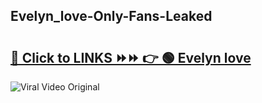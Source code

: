 
 ## Evelyn_love-Only-Fans-Leaked

# <h2><a href="https://clipsfans.com/Evelyn_love&ref=git">🔗 Click to LINKS ⏩⏩ 👉 🟢 Evelyn love </a></h2>

<a href="https://clipsfans.com/Evelyn_love&ref=git" rel="nofollow" data-target="animated-image.originalLink"><img src="https://i.ibb.co.com/xMMVF88/686577567.gif" alt="Viral Video Original" style="max-width: 100%; display: inline-block;" data-target="animated-image.originalImage"></a>
